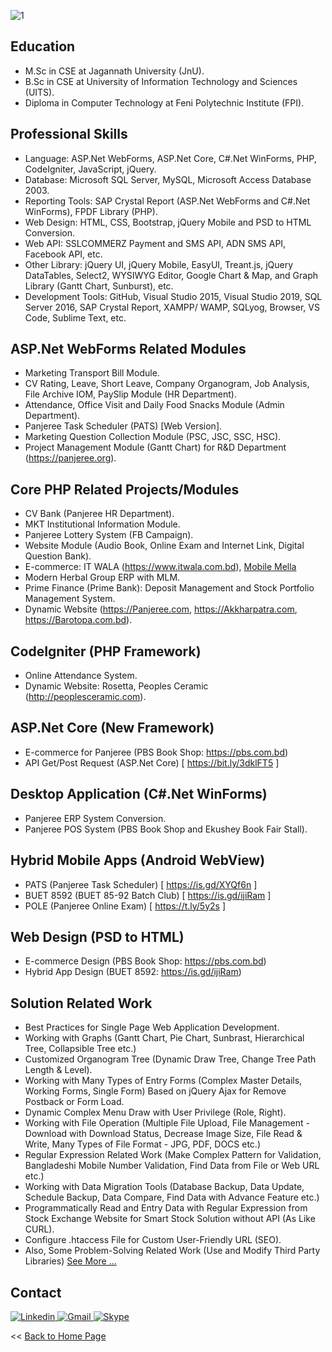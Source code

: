 ![1](https://user-images.githubusercontent.com/83280369/196458561-44110989-fbf2-45da-a3bc-3a90e4676083.png)


## Education
- M.Sc in CSE at Jagannath University (JnU).
- B.Sc in CSE at University of Information Technology and Sciences (UITS).
- Diploma in Computer Technology at Feni Polytechnic Institute (FPI).


## Professional Skills
 - Language: ASP.Net WebForms, ASP.Net Core, C#.Net WinForms, PHP, CodeIgniter, JavaScript, jQuery.
 - Database: Microsoft SQL Server, MySQL, Microsoft Access Database 2003.
 - Reporting Tools: SAP Crystal Report (ASP.Net WebForms and C#.Net WinForms), FPDF Library (PHP).
 - Web Design: HTML, CSS, Bootstrap, jQuery Mobile and PSD to HTML Conversion. 
 - Web API: SSLCOMMERZ Payment and SMS API, ADN SMS API, Facebook API, etc.
 - Other Library: jQuery UI, jQuery Mobile, EasyUI, Treant.js, jQuery DataTables, Select2, WYSIWYG Editor, Google Chart & Map, and Graph Library (Gantt Chart, Sunburst), etc. 
 - Development Tools: GitHub, Visual Studio 2015, Visual Studio 2019, SQL Server 2016, SAP Crystal Report, XAMPP/ WAMP, SQLyog, Browser, VS Code, Sublime Text, etc. 


## ASP.Net WebForms Related Modules
 - Marketing Transport Bill Module.
 - CV Rating, Leave, Short Leave, Company Organogram, Job Analysis, File Archive IOM, PaySlip Module (HR Department).
 - Attendance, Office Visit and Daily Food Snacks Module (Admin Department).
 - Panjeree Task Scheduler (PATS) [Web Version].
 - Marketing Question Collection Module (PSC, JSC, SSC, HSC).
 - Project Management Module (Gantt Chart) for R&D Department (https://panjeree.org).


## Core PHP Related Projects/Modules
 - CV Bank (Panjeree HR Department).
 - MKT Institutional Information Module.
 - Panjeree Lottery System (FB Campaign). 
 - Website Module (Audio Book, Online Exam and Internet Link, Digital Question Bank).
 - E-commerce: IT WALA (https://www.itwala.com.bd), <a href="https://docs.google.com/document/d/1e5Ldpbuz_2wG1B4pDjeUBQNIm6duIPQJ4RNAJk7uXLI/edit" title="Ecommerce - Mobile Mella">Mobile Mella</a>
 - Modern Herbal Group ERP with MLM.
 - Prime Finance (Prime Bank): Deposit Management and  Stock Portfolio Management System.
 - Dynamic Website (https://Panjeree.com, https://Akkharpatra.com, https://Barotopa.com.bd).
 
 
 ## CodeIgniter (PHP Framework)
 - Online Attendance System.
 - Dynamic Website: Rosetta, Peoples Ceramic (http://peoplesceramic.com).


## ASP.Net Core (New Framework)
 - E-commerce for Panjeree (PBS Book Shop: https://pbs.com.bd) 
 - API Get/Post Request (ASP.Net Core)  [ https://bit.ly/3dklFT5 ]


## Desktop Application (C#.Net WinForms)
 - Panjeree ERP System Conversion.
 - Panjeree POS System (PBS Book Shop and Ekushey Book Fair Stall).


## Hybrid Mobile Apps (Android WebView)
 - PATS (Panjeree Task Scheduler)  [ https://is.gd/XYQf6n ]
 - BUET 8592 (BUET 85-92 Batch Club)  [ https://is.gd/ijiRam ]	
 - POLE (Panjeree Online Exam)  [ https://t.ly/5y2s ]
 
 ## Web Design (PSD to HTML)
 - E-commerce Design (PBS Book Shop: https://pbs.com.bd)
 - Hybrid App Design (BUET 8592: https://is.gd/ijiRam)

## Solution Related Work 
 - Best Practices for Single Page Web Application Development.
 - Working with Graphs (Gantt Chart, Pie Chart, Sunbrast, Hierarchical Tree, Collapsible Tree etc.)
 - Customized Organogram Tree (Dynamic Draw Tree, Change Tree Path Length & Level).
 - Working with Many Types of Entry Forms (Complex Master Details, Working Forms, Single Form) Based on jQuery Ajax for Remove Postback or Form Load.
 - Dynamic Complex Menu Draw with User Privilege (Role, Right).
 - Working with File Operation (Multiple File Upload, File Management - Download with Download Status, Decrease Image Size, File Read & Write, Many Types of File Format - JPG, PDF, DOCS etc.)
 - Regular Expression Related Work (Make Complex Pattern for Validation, Bangladeshi Mobile Number Validation, Find Data from File or Web URL etc.)
 - Working with Data Migration Tools (Database Backup, Data Update, Schedule Backup, Data Compare, Find Data with Advance Feature etc.)
 - Programmatically Read and Entry Data with Regular Expression from Stock Exchange Website for Smart Stock Solution without API (As Like CURL). 
 - Configure .htaccess File for Custom User-Friendly URL (SEO).
 - Also, Some Problem-Solving Related Work (Use and Modify Third Party Libraries) 
 <a href="https://github.com/sayed71/solution-related-work">See More ...</a>
 
 
 ## Contact
 
 <p>
<a href="https://www.linkedin.com/in/sayed71" target="_blank">
  <img
    alt="Linkedin"
    src="https://img.shields.io/badge/linkedin-0077B5?logo=linkedin&logoColor=white&style=for-the-badge"
  />
</a>
<a href="https://mail.google.com/mail/?view=cm&fs=1&to=sayed2k7@gmail.com&su=&body=" target="_blank">
  <img
    alt="Gmail"
    src="https://img.shields.io/badge/gmail-0077B5?logo=gmail&logoColor=red&style=for-the-badge"
  />
</a>
<a href="https://join.skype.com/invite/qZk3qBGCA0mb" target="_blank">
  <img
    alt="Skype"
    src="https://img.shields.io/badge/skype-0077B5?logo=skype&logoColor=white&style=for-the-badge"
  />
</a>
</p>


<p><< <a href="https://github.com/sayed71">Back to Home Page</a></p>
